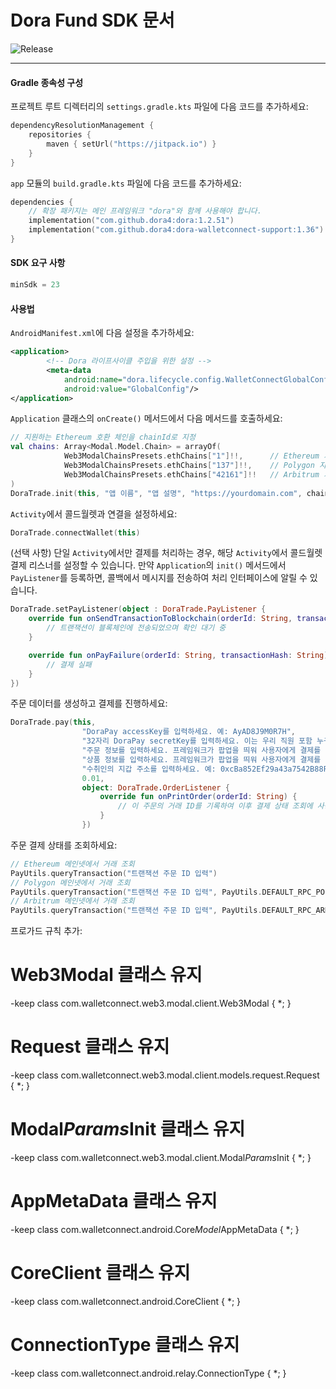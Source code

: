 # Dora Fund SDK 문서
![Release](https://jitpack.io/v/dora4/dora-walletconnect-support.svg)

--------------------------------

#### Gradle 종속성 구성

프로젝트 루트 디렉터리의 `settings.gradle.kts` 파일에 다음 코드를 추가하세요:
```kotlin
dependencyResolutionManagement {
    repositories {
        maven { setUrl("https://jitpack.io") }
    }
}
```
`app` 모듈의 `build.gradle.kts` 파일에 다음 코드를 추가하세요:
```kotlin
dependencies {
    // 확장 패키지는 메인 프레임워크 "dora"와 함께 사용해야 합니다.
    implementation("com.github.dora4:dora:1.2.51")
    implementation("com.github.dora4:dora-walletconnect-support:1.36")
}
```

#### SDK 요구 사항
```kotlin
minSdk = 23
```

#### 사용법

`AndroidManifest.xml`에 다음 설정을 추가하세요:
```xml
<application>
        <!-- Dora 라이프사이클 주입을 위한 설정 -->
        <meta-data
            android:name="dora.lifecycle.config.WalletConnectGlobalConfig"
            android:value="GlobalConfig"/>
</application>
```
`Application` 클래스의 `onCreate()` 메서드에서 다음 메서드를 호출하세요:
```kotlin
// 지원하는 Ethereum 호환 체인을 chainId로 지정
val chains: Array<Modal.Model.Chain> = arrayOf(
            Web3ModalChainsPresets.ethChains["1"]!!,      // Ethereum 지원
            Web3ModalChainsPresets.ethChains["137"]!!,    // Polygon 지원
            Web3ModalChainsPresets.ethChains["42161"]!!   // Arbitrum 지원
)
DoraTrade.init(this, "앱 이름", "앱 설명", "https://yourdomain.com", chains)
```
`Activity`에서 콜드월렛과 연결을 설정하세요:
```kotlin
DoraTrade.connectWallet(this)
```
(선택 사항) 단일 `Activity`에서만 결제를 처리하는 경우, 해당 `Activity`에서 콜드월렛 결제 리스너를 설정할 수 있습니다. 만약 `Application`의 `init()` 메서드에서 `PayListener`를 등록하면, 콜백에서 메시지를 전송하여 처리 인터페이스에 알릴 수 있습니다.
```kotlin
DoraTrade.setPayListener(object : DoraTrade.PayListener {
    override fun onSendTransactionToBlockchain(orderId: String, transactionHash: String) {
        // 트랜잭션이 블록체인에 전송되었으며 확인 대기 중
    }

    override fun onPayFailure(orderId: String, transactionHash: String) {
        // 결제 실패
    }
})
```
주문 데이터를 생성하고 결제를 진행하세요:
```kotlin
DoraTrade.pay(this,
                "DoraPay accessKey를 입력하세요. 예: AyAD8J9M0R7H",
                "32자리 DoraPay secretKey를 입력하세요. 이는 우리 직원 포함 누구와도 공유하지 마세요.",
                "주문 정보를 입력하세요. 프레임워크가 팝업을 띄워 사용자에게 결제를 안내합니다.",
                "상품 정보를 입력하세요. 프레임워크가 팝업을 띄워 사용자에게 결제를 안내합니다.",
                "수취인의 지갑 주소를 입력하세요. 예: 0xcBa852Ef29a43a7542B88F60C999eD9cB66f6000",
                0.01,
                object: DoraTrade.OrderListener {
                    override fun onPrintOrder(orderId: String) {
                        // 이 주문의 거래 ID를 기록하여 이후 결제 상태 조회에 사용
                    }
                })
```
주문 결제 상태를 조회하세요:
```kotlin
// Ethereum 메인넷에서 거래 조회
PayUtils.queryTransaction("트랜잭션 주문 ID 입력")
// Polygon 메인넷에서 거래 조회
PayUtils.queryTransaction("트랜잭션 주문 ID 입력", PayUtils.DEFAULT_RPC_POLYGON)
// Arbitrum 메인넷에서 거래 조회
PayUtils.queryTransaction("트랜잭션 주문 ID 입력", PayUtils.DEFAULT_RPC_ARBITRUM)
```
프로가드 규칙 추가:
# Web3Modal 클래스 유지
-keep class com.walletconnect.web3.modal.client.Web3Modal { *; }
# Request 클래스 유지
-keep class com.walletconnect.web3.modal.client.models.request.Request { *; }
# Modal$Params$Init 클래스 유지
-keep class com.walletconnect.web3.modal.client.Modal$Params$Init { *; }
# AppMetaData 클래스 유지
-keep class com.walletconnect.android.Core$Model$AppMetaData { *; }
# CoreClient 클래스 유지
-keep class com.walletconnect.android.CoreClient { *; }
# ConnectionType 클래스 유지
-keep class com.walletconnect.android.relay.ConnectionType { *; }

